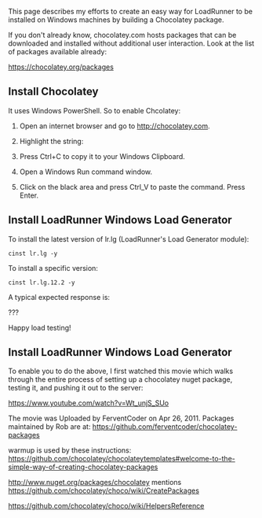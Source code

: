 This page describes my efforts to create an easy way for LoadRunner to be installed on Windows machines
by building a Chocolatey package.

If you don't already know, chocolatey.com hosts packages that can be downloaded and installed without additional user interaction. Look at the list of packages available already:

https://chocolatey.org/packages

## <a name="InstallChoco"> Install Chocolatey</a>
It uses Windows PowerShell. So to enable Chcolatey:

1) Open an internet browser and go to <a target="_blank" href="http://chocolatey.com">http://chocolatey.com</a>.

2) Highlight the string:

3) Press Ctrl+C to copy it to your Windows Clipboard.

4) Open a Windows Run command window.

5) Click on the black area and press Ctrl_V to paste the command. Press Enter.


## <a name="InstallLR"> Install LoadRunner Windows Load Generator</a>
To install the latest version of lr.lg (LoadRunner's Load Generator module):

```
cinst lr.lg -y
```

To install a specific version:

```
cinst lr.lg.12.2 -y
```

A typical expected response is:

???

Happy load testing!


## <a name="InstallLR"> Install LoadRunner Windows Load Generator</a>
To enable you to do the above, I first watched this movie which walks through the entire process of setting up a chocolatey nuget package, testing it, and pushing it out to the server:

https://www.youtube.com/watch?v=Wt_unjS_SUo

The movie was Uploaded by FerventCoder on Apr 26, 2011.
Packages maintained by Rob are at:
https://github.com/ferventcoder/chocolatey-packages


warmup is used by these instructions:
https://github.com/chocolatey/chocolateytemplates#welcome-to-the-simple-way-of-creating-chocolatey-packages

http://www.nuget.org/packages/chocolatey
mentions
https://github.com/chocolatey/choco/wiki/CreatePackages

https://github.com/chocolatey/choco/wiki/HelpersReference
